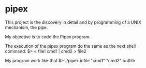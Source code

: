 # pipex
This project is the discovery in detail and by programming of a UNIX
mechanism, the pipe.

My objective is to code the Pipex program.

The execution of the pipex program do the same as the next shell command:
$> < file1 cmd1 | cmd2 > file2

My program work like that
$> ./pipex infile "cmd1" "cmd2" outfile
